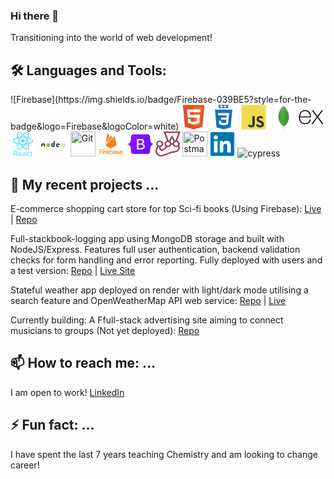 ### Hi there 👋

Transitioning into the world of web development!

## :hammer_and_wrench: Languages and Tools:
<div>
  ![Firebase](https://img.shields.io/badge/Firebase-039BE5?style=for-the-badge&logo=Firebase&logoColor=white)
  <img src="https://github.com/devicons/devicon/blob/master/icons/html5/html5-original.svg" title="HTML5" alt="HTML" width="40" height="40"/>&nbsp;
  <img src="https://github.com/devicons/devicon/blob/master/icons/css3/css3-plain-wordmark.svg"  title="CSS3" alt="CSS" width="40" height="40"/>&nbsp;
  <img src="https://github.com/devicons/devicon/blob/master/icons/javascript/javascript-original.svg" title="JavaScript" alt="JavaScript" width="40" height="40"/>&nbsp;
  <img src="https://github.com/devicons/devicon/blob/master/icons/mongodb/mongodb-original.svg" title="MongoDB" alt="MongoDB" width="40" height="40"/>
  <img src="https://github.com/devicons/devicon/blob/master/icons/express/express-original.svg" title="Express" alt="Express" width="40" height="40"/>
  <img src="https://github.com/devicons/devicon/blob/master/icons/react/react-original-wordmark.svg" title="React" alt="React" width="40" height="40"/>&nbsp;
  <img src="https://github.com/devicons/devicon/blob/master/icons/nodejs/nodejs-original-wordmark.svg" title="NodeJS" alt="NodeJS" width="40" height="40"/>&nbsp;
  <img src="https://user-images.githubusercontent.com/25181517/192108372-f71d70ac-7ae6-4c0d-8395-51d8870c2ef0.png" title="Git" **alt="Git" width="40" height="40"/>
  <img src="https://github.com/devicons/devicon/blob/master/icons/firebase/firebase-plain-wordmark.svg" title="Firebase" alt="Firebase" width="40" height="40"/>&nbsp;
  <img src="https://github.com/devicons/devicon/blob/master/icons/bootstrap/bootstrap-original.svg" title="Bootstrap" alt="Bootstrap" width="40" height="40"/>
  <img src="https://github.com/devicons/devicon/blob/master/icons/jest/jest-plain.svg" title="Jest" alt="Jest" width="40" height="40"/>
  <img src="https://user-images.githubusercontent.com/25181517/192109061-e138ca71-337c-4019-8d42-4792fdaa7128.png" title="Postman" width="40" height="40"/>
  <img src="https://github.com/devicons/devicon/blob/master/icons/linkedin/linkedin-original.svg" title="Linkedin" alt="LinkedIn" width="40" height="40"/>
  <img src="https://raw.githubusercontent.com/cypress-io/cypress-documentation/main/static/favicon.ico" title="cypress" alt="cypress" width="40" height="40"/>
</div>

## 🔭 My recent projects ...
E-commerce shopping cart store for top Sci-fi books (Using Firebase): 
<a href="https://tom2612.github.io/shopping-cart/#/home">Live</a> | <a href="https://github.com/Tom2612/shopping-cart">Repo</a>

Full-stackbook-logging app using MongoDB storage and built with NodeJS/Express. Features full user authentication, backend validation checks for form handling and error reporting. Fully deployed with users and a test version: <a href="https://github.com/Tom2612/BookReadingMERN">Repo</a> | <a href="https://bookreadingtracker.onrender.com/login">Live Site</a>

Stateful weather app deployed on render with light/dark mode utilising a search feature and OpenWeatherMap API web service: 
<a href='https://github.com/Tom2612/weather_app'>Repo</a> | <a href='https://weathery-ox9z.onrender.com/'>Live</a>

Currently building: A Ffull-stack advertising site aiming to connect musicians to groups (Not yet deployed): <a href='https://github.com/Tom2612/orch-site'>Repo</a>

## 📫 How to reach me: ...
I am open to work!
<a href="https://www.linkedin.com/in/tom-powell-575864225/">LinkedIn</a>

## ⚡ Fun fact: ...
I have spent the last 7 years teaching Chemistry and am looking to change career!

<!--
**Tom2612/Tom2612** is a ✨ _special_ ✨ repository because its `README.md` (this file) appears on your GitHub profile.

Here are some ideas to get you started:

- 🔭 I’m currently working on ...
- 🌱 I’m currently learning ...
- 👯 I’m looking to collaborate on ...
- 🤔 I’m looking for help with ...
- 💬 Ask me about ...
- 📫 How to reach me: ...
- 😄 Pronouns: ...
- ⚡ Fun fact: ...
-->
